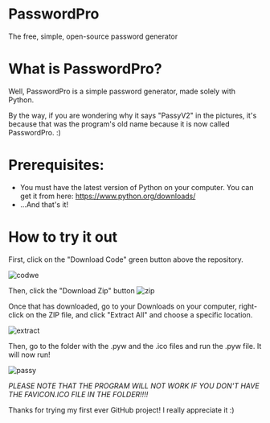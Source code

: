 # PasswordPro
The free, simple, open-source password generator

# What is PasswordPro?
Well, PasswordPro is a simple password generator, made solely with Python.

By the way, if you are wondering why it says "PassyV2" in the pictures, it's because that was the program's old name because it is now called PasswordPro. :)

# Prerequisites:
- You must have the latest version of Python on your computer. You can get it from here: https://www.python.org/downloads/
- ...And that's it!

# How to try it out

First, click on the "Download Code" green button above the repository.

![codwe](https://user-images.githubusercontent.com/77698398/117475020-7b41fa80-af53-11eb-8ca3-9672cdf04e67.jpg)

Then, click the "Download Zip" button 
![zip](https://user-images.githubusercontent.com/77698398/117475136-9ca2e680-af53-11eb-9315-55bc978160c3.jpg)

Once that has downloaded, go to your Downloads on your computer, right-click on the ZIP file, and click "Extract All" and choose a specific location.

![extract](https://user-images.githubusercontent.com/77698398/117475780-5b5f0680-af54-11eb-871d-6a924f296f98.jpg)

Then, go to the folder with the .pyw and the .ico files and run the .pyw file. It will now run!

![passy](https://user-images.githubusercontent.com/77698398/117475953-8ba6a500-af54-11eb-9dcf-fdedc4e7a382.jpg)

*PLEASE NOTE THAT THE PROGRAM WILL NOT WORK IF YOU DON'T HAVE THE FAVICON.ICO FILE IN THE FOLDER!!!!*

Thanks for trying my first ever GitHub project! I really appreciate it :)
